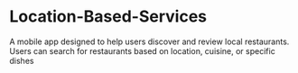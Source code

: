# Location-Based-Services
A mobile app designed to help users discover and review local restaurants. Users can search for restaurants based on location, cuisine, or specific dishes
